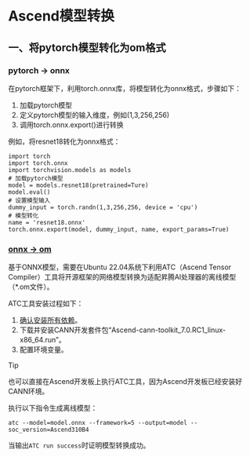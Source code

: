 # Ascend模型转换

## 一、将pytorch模型转化为om格式

### pytorch -> onnx

在pytorch框架下，利用torch.onnx库，将模型转化为onnx格式，步骤如下：
1. 加载pytorch模型
2. 定义pytorch模型的输入维度，例如(1,3,256,256)
3. 调用torch.onnx.export()进行转换

例如，将resnet18转化为onnx格式：
```
import torch
import torch.onnx
import torchvision.models as models
# 加载pytorch模型
model = models.resnet18(pretrained=Ture) 
model.eval()
# 设置模型输入
dummy_input = torch.randn(1,3,256,256, device = 'cpu')
# 模型转化
name = 'resnet18.onnx'
torch.onnx.export(model, dummy_input, name, export_params=True)
```

### [onnx -> om](https://www.hiascend.com/document/detail/zh/Atlas200IDKA2DeveloperKit/23.0.RC2/Application%20Development%20Guide/tmuacop/tmuacop_0028.html)

基于ONNX模型，需要在Ubuntu 22.04系统下利用ATC（Ascend Tensor Compiler）工具将开源框架的网络模型转换为适配昇腾AI处理器的离线模型（*.om文件）。

ATC工具安装过程如下：

1. [确认安装所有依赖](https://www.hiascend.com/document/detail/zh/canncommercial/700/envdeployment/instg/instg_0028.html)。
2. 下载并安装CANN开发套件包“Ascend-cann-toolkit_7.0.RC1_linux-x86_64.run”。
3. 配置环境变量。

> [!TIP]
> 也可以直接在Ascend开发板上执行ATC工具，因为Ascend开发板已经安装好CANN环境。

执行以下指令生成离线模型：

```
atc --model=model.onnx --framework=5 --output=model --soc_version=Ascend310B4
```

当输出`ATC run success`时证明模型转换成功。


